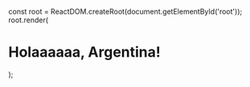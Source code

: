 const root = ReactDOM.createRoot(document.getElementById('root'));
root.render(<h1>Holaaaaaa, Argentina!</h1>);

